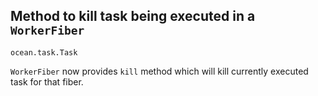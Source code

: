 ## Method to kill task being executed in a `WorkerFiber`

`ocean.task.Task`

`WorkerFiber` now provides `kill` method which will kill currently executed
task for that fiber.
